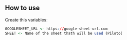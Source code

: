 ## How to use

Create this variables:
```R
GOOGLESHEET_URL <- https://google-sheet-url.com
SHEET <- Name of the sheet thath will be used (Piloto)
```

